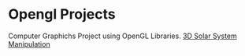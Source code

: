 # Opengl Projects

Computer Graphichs Project using OpenGL Libraries.
<a href="https://github.com/disha-satpute/Opengl_Projects/tree/main/SolarSystem">3D Solar System Manipulation</a>
